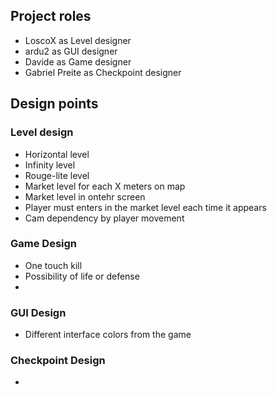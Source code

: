 ## Project roles
  - LoscoX as Level designer
  - ardu2 as GUI designer
  - Davide as Game designer
  - Gabriel Preite as Checkpoint designer

## Design points

### Level design
- Horizontal level
- Infinity level
- Rouge-lite level
- Market level for each X meters on map
- Market level in ontehr screen
- Player must enters in the market level each time it appears
- Cam dependency by player movement

### Game Design
- One touch kill
- Possibility of life or defense
- 

### GUI Design

- Different interface colors from the game

### Checkpoint Design

-
